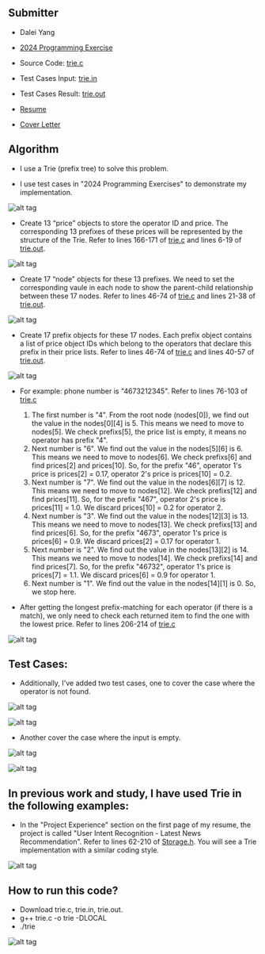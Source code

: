 ## Submitter
- Dalei Yang
- [2024 Programming Exercise](https://github.com/daleiyang/Projects/blob/main/InterviewExercise/ICSS/2024%20Programming%20Exercise.pdf)
- Source Code: [trie.c](https://github.com/daleiyang/Projects/blob/main/InterviewExercise/ICSS/trie.c)
- Test Cases  Input: [trie.in](https://github.com/daleiyang/Projects/blob/main/InterviewExercise/ICSS/trie.in)
- Test Cases Result: [trie.out](https://github.com/daleiyang/Projects/blob/main/InterviewExercise/ICSS/trie.out)

- [Resume](https://github.com/daleiyang/Projects/blob/main/InterviewExercise/ICSS/Dalei%20Yang%20Resume%2024.10.25.pdf)
- [Cover Letter](https://github.com/daleiyang/Projects/blob/main/InterviewExercise/ICSS/Cover%20Letter_Dalei%20Yang.docx)

## Algorithm
- I use a Trie (prefix tree) to solve this problem.

- I use test cases in "2024 Programming Exercises" to demonstrate my implementation.

![alt tag](https://github.com/daleiyang/Projects/blob/main/InterviewExercise/ICSS/pics/1.jpg)

- Create 13 “price” objects to store the operator ID and price. The corresponding 13 prefixes of these prices will be represented by the structure of the Trie. Refer to lines 166-171 of [trie.c](https://github.com/daleiyang/Projects/blob/main/InterviewExercise/ICSS/trie.c#L166) and lines 6-19 of [trie.out](https://github.com/daleiyang/Projects/blob/main/InterviewExercise/ICSS/trie.out#L6).

![alt tag](https://github.com/daleiyang/Projects/blob/main/InterviewExercise/ICSS/pics/2.jpg)

- Create 17 “node” objects for these 13 prefixes. We need to set the corresponding vaule in each node to show the parent-child relationship between these 17 nodes. Refer to lines 46-74 of [trie.c](https://github.com/daleiyang/Projects/blob/main/InterviewExercise/ICSS/trie.c#L46) and lines 21-38 of [trie.out](https://github.com/daleiyang/Projects/blob/main/InterviewExercise/ICSS/trie.out#L21).

![alt tag](https://github.com/daleiyang/Projects/blob/main/InterviewExercise/ICSS/pics/3.jpg)

- Create 17 prefix objects for these 17 nodes. Each prefix object contains a list of price object IDs which belong to the operators that declare this prefix in their price lists. Refer to lines 46-74 of [trie.c](https://github.com/daleiyang/Projects/blob/main/InterviewExercise/ICSS/trie.c#L46) and lines 40-57 of [trie.out](https://github.com/daleiyang/Projects/blob/main/InterviewExercise/ICSS/trie.out#L40).

![alt tag](https://github.com/daleiyang/Projects/blob/main/InterviewExercise/ICSS/pics/4.jpg)

- For example: phone number is "4673212345". Refer to lines 76-103 of [trie.c](https://github.com/daleiyang/Projects/blob/main/InterviewExercise/ICSS/trie.c#L76)
  1. The first number is "4". From the root node (nodes[0]), we find out the value in the nodes[0][4] is 5. This means we need to move to nodes[5]. We check prefixs[5], the price list is empty, it means no operator has prefix "4".
  2. Next number is "6". We find out the value in the nodes[5][6] is 6. This means we need to move to nodes[6]. We check prefixs[6] and find prices[2] and prices[10]. So, for the prefix "46", operator 1's price is prices[2] = 0.17, operator 2's price is prices[10] = 0.2.
  3. Next number is "7". We find out the value in the nodes[6][7] is 12. This means we need to move to nodes[12]. We check prefixs[12] and find prices[11]. So, for the prefix "467", operator 2's price is prices[11] = 1.0. We discard prices[10] = 0.2 for operator 2.
  4. Next number is "3". We find out the value in the nodes[12][3] is 13. This means we need to move to nodes[13]. We check prefixs[13] and find prices[6]. So, for the prefix "4673", operator 1's price is prices[6] = 0.9. We discard prices[2] = 0.17 for operator 1.
  5. Next number is "2". We find out the value in the nodes[13][2] is 14. This means we need to move to nodes[14]. We check prefixs[14] and find prices[7]. So, for the prefix "46732", operator 1's price is prices[7] = 1.1. We discard prices[6] = 0.9 for operator 1.
  6. Next number is "1". We find out the value in the nodes[14][1] is 0. So, we stop here.

- After getting the longest prefix-matching for each operator (if there is a match), we only need to check each returned item to find the one with the lowest price. Refer to lines 206-214 of [trie.c](https://github.com/daleiyang/Projects/blob/main/InterviewExercise/ICSS/trie.c#L206)

![alt tag](https://github.com/daleiyang/Projects/blob/main/InterviewExercise/ICSS/pics/5.jpg)

## Test Cases:

- Additionally, I've added two test cases, one to cover the case where the operator is not found.

![alt tag](https://github.com/daleiyang/Projects/blob/main/InterviewExercise/ICSS/pics/7.jpg)

![alt tag](https://github.com/daleiyang/Projects/blob/main/InterviewExercise/ICSS/pics/9.jpg)

- Another cover the case where the input is empty.

![alt tag](https://github.com/daleiyang/Projects/blob/main/InterviewExercise/ICSS/pics/8.jpg)

![alt tag](https://github.com/daleiyang/Projects/blob/main/InterviewExercise/ICSS/pics/10.jpg)

## In previous work and study, I have used Trie in the following examples:

- In the "Project Experience" section on the first page of my resume, the project is called "User Intent Recognition - Latest News Recommendation". Refer to lines 62-210 of [Storage.h](https://github.com/daleiyang/Projects/blob/main/LatestNewsRecommendation/service/Storage.h#L62). You will see a Trie implementation with a similar coding style.

![alt tag](https://github.com/daleiyang/Projects/blob/main/InterviewExercise/ICSS/pics/6.jpg)

## How to run this code?

- Download trie.c, trie.in, trie.out. 
- g++ trie.c -o trie -DLOCAL
- ./trie

![alt tag](https://github.com/daleiyang/Projects/blob/main/InterviewExercise/ICSS/pics/11.jpg)
